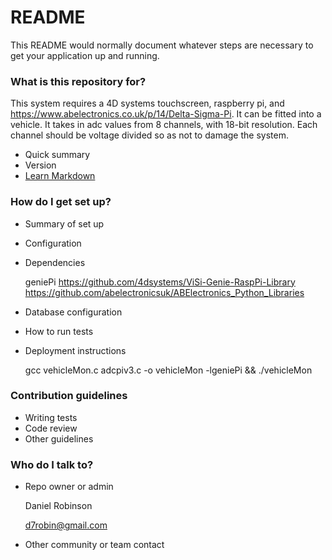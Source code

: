 # README #

This README would normally document whatever steps are necessary to get your application up and running.

### What is this repository for? ###

This system requires a 4D systems touchscreen, raspberry pi, and https://www.abelectronics.co.uk/p/14/Delta-Sigma-Pi. It can be fitted into a vehicle. It takes in adc values from 8 channels, with 18-bit resolution. Each channel should be voltage divided so as not to damage the system.

* Quick summary
* Version
* [Learn Markdown](https://bitbucket.org/tutorials/markdowndemo)

### How do I get set up? ###

* Summary of set up
* Configuration
* Dependencies

    geniePi
    https://github.com/4dsystems/ViSi-Genie-RaspPi-Library
    https://github.com/abelectronicsuk/ABElectronics_Python_Libraries

* Database configuration
* How to run tests
* Deployment instructions

    gcc vehicleMon.c adcpiv3.c -o vehicleMon -lgeniePi && ./vehicleMon

### Contribution guidelines ###

* Writing tests
* Code review
* Other guidelines

### Who do I talk to? ###

* Repo owner or admin

    Daniel Robinson
    
    d7robin@gmail.com

* Other community or team contact
